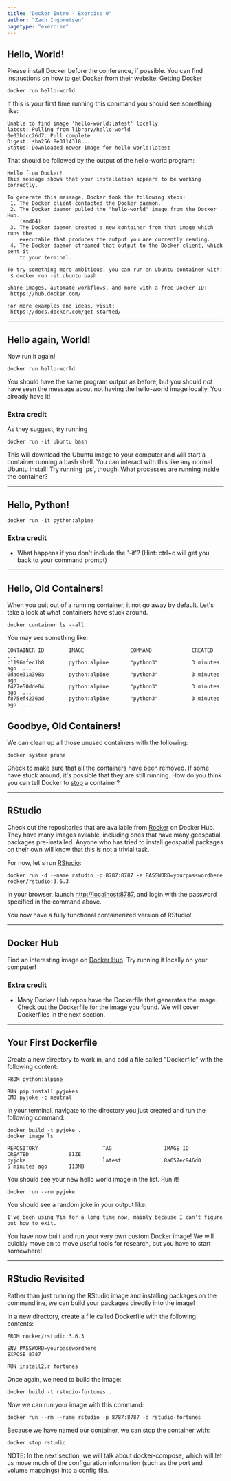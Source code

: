 ```yaml
---
title: "Docker Intro - Exercise 0"
author: "Zach Ingbretsen"
pagetype: "exercise"
---
```


## Hello, World!
Please install Docker before the conference, if possible. You can find instructions on how to get Docker from their website: [Getting Docker](https://docs.docker.com/get-docker/)

```
docker run hello-world
```

If this is your first time running this command you should see something like:
```output
Unable to find image 'hello-world:latest' locally
latest: Pulling from library/hello-world
0e03bdcc26d7: Pull complete 
Digest: sha256:8e3114318...
Status: Downloaded newer image for hello-world:latest
```

That should be followed by the output of the hello-world program:

```output
Hello from Docker!
This message shows that your installation appears to be working correctly.

To generate this message, Docker took the following steps:
 1. The Docker client contacted the Docker daemon.
 2. The Docker daemon pulled the "hello-world" image from the Docker Hub.
    (amd64)
 3. The Docker daemon created a new container from that image which runs the
    executable that produces the output you are currently reading.
 4. The Docker daemon streamed that output to the Docker client, which sent it
    to your terminal.

To try something more ambitious, you can run an Ubuntu container with:
 $ docker run -it ubuntu bash

Share images, automate workflows, and more with a free Docker ID:
 https://hub.docker.com/

For more examples and ideas, visit:
 https://docs.docker.com/get-started/
```

---

## Hello again, World!
Now run it again!

```
docker run hello-world
```

You should have the same program output as before, but you should *not* have seen the message about not having the hello-world image locally. You already have it!

### Extra credit
As they suggest, try running
```
docker run -it ubuntu bash
```

This will download the Ubuntu image to your computer and will start a container running a bash shell. You can interact with this like any normal Ubuntu install! Try running 'ps', though. What processes are running inside the container?

---

## Hello, Python!


```
docker run -it python:alpine
```

### Extra credit
- What happens if you don't include the '-it'? (Hint: ctrl+c will get you back to your command prompt)

---
## Hello, Old Containers!
When you quit out of a running container, it not go away by default. Let's take a look at what containers have stuck around.

```docker container ls --all```

You may see something like:
```output
CONTAINER ID        IMAGE               COMMAND             CREATED        ...
c1196afec1b8        python:alpine       "python3"           3 minutes ago  ...
0dade31a398a        python:alpine       "python3"           3 minutes ago  ...
f427e50dde04        python:alpine       "python3"           3 minutes ago  ...
f875ef4236ad        python:alpine       "python3"           3 minutes ago  ...
```

## Goodbye, Old Containers!
We can clean up all those unused containers with the following:

```
docker system prune
```

Check to make sure that all the containers have been removed. If some have stuck around, it's possible that they are still running. How do you think you can tell Docker to [stop](https://docs.docker.com/engine/reference/commandline/container_stop/) a container?

---

## RStudio
Check out the repositories that are available from [Rocker](https://hub.docker.com/u/rocker) on Docker Hub. They have many images avilable, including ones that have many geospatial packages pre-installed. Anyone who has tried to install geospatial packages on their own will know that this is not a trivial task.

For now, let's run [RStudio](https://hub.docker.com/r/rocker/rstudio):

```
docker run -d --name rstudio -p 8787:8787 -e PASSWORD=yourpasswordhere rocker/rstudio:3.6.3
```

In your browser, launch [http://localhost:8787](http://localhost:8787), and login with the password specified in the command above.

You now have a fully functional containerized version of RStudio!

---

## Docker Hub

Find an interesting image on [Docker Hub](https://hub.docker.com/search?q=&type=image). Try running it locally on your computer!

### Extra credit

 - Many Docker Hub repos have the Dockerfile that generates the image. Check out the Dockerfile for the image you found. We will cover Dockerfiles in the next section.

---

## Your First Dockerfile
Create a new directory to work in, and add a file called "Dockerfile" with the following content:

```
FROM python:alpine

RUN pip install pyjokes
CMD pyjoke -c neutral
```

In your terminal, navigate to the directory you just created and run the following command:

```
docker build -t pyjoke .
docker image ls
```

```output
REPOSITORY                     TAG                 IMAGE ID            CREATED             SIZE
pyjoke                         latest              8a657ec946d0        5 minutes ago       113MB
```

You should see your new hello world image in the list. Run it!

```
docker run --rm pyjoke
```

You should see a random joke in your output like:
```output
I've been using Vim for a long time now, mainly because I can't figure out how to exit.
```

You have now built and run your very own custom Docker image! We will quickly move on to move useful tools for research, but you have to start somewhere!

---

## RStudio Revisited
Rather than just running the RStudio image and installing packages on the commandline, we can build your packages directly into the image!

In a new directory, create a file called Dockerfile with the following contents:

```
FROM rocker/rstudio:3.6.3

ENV PASSWORD=yourpasswordhere 
EXPOSE 8787 

RUN install2.r fortunes
```

Once again, we need to build the image:

```
docker build -t rstudio-fortunes .
```

Now we can run your image with this command:

```
docker run --rm --name rstudio -p 8787:8787 -d rstudio-fortunes
```

Because we have named our container, we can stop the container with:
```
docker stop rstudio
```

NOTE: In the next section, we will talk about docker-compose, which will let us move much of the configuration information (such as the port and volume mappings) into a config file.
